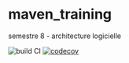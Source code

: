 # maven_training
semestre 8 - architecture logicielle

![build CI](https://github.com/VCamozzi/maven_training/actions/workflows/build.yml/badge.svg)
[![codecov](https://codecov.io/gh/VCamozzi/maven_training/branch/main/graph/badge.svg?token=hXa2N1YloP)](https://codecov.io/gh/VCamozzi/maven_training)
